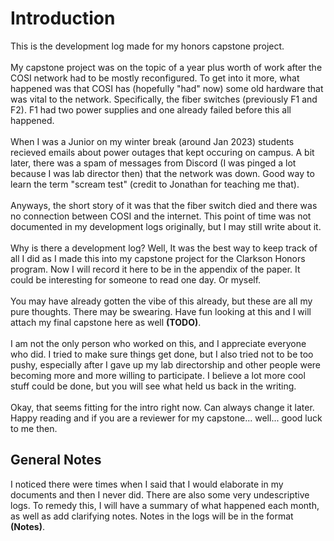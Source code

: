 # Introduction
This is the development log made for my honors capstone project. <br>
<br>
My capstone project was on the topic of a year plus worth of work after the COSI network had to be mostly reconfigured. To get into it more, what happened was that COSI has (hopefully "had" now) some old hardware that was vital to the network. Specifically, the fiber switches (previously F1 and F2). F1 had two power supplies and one already failed before this all happened. <br>
<br>
When I was a Junior on my winter break (around Jan 2023) students recieved emails about power outages that kept occuring on campus. A bit later, there was a spam of messages from Discord (I was pinged a lot because I was lab director then) that the network was down. Good way to learn the term "scream test" (credit to Jonathan for teaching me that). <br>
<br>
Anyways, the short story of it was that the fiber switch died and there was no connection between COSI and the internet. This point of time was not documented in my development logs originally, but I may still write about it. <br>
<br>
Why is there a development log? Well, It was the best way to keep track of all I did as I made this into my capstone project for the Clarkson Honors program. Now I will record it here to be in the appendix of the paper. It could be interesting for someone to read one day. Or myself.<br>
<br>
You may have already gotten the vibe of this already, but these are all my pure thoughts. There may be swearing. Have fun looking at this and I will attach my final capstone here as well <b>(TODO)</b>.<br>
<br>
I am not the only person who worked on this, and I appreciate everyone who did. I tried to make sure things get done, but I also tried not to be too pushy, especially after I gave up my lab directorship and other people were becoming more and more willing to participate. I believe a lot more cool stuff could be done, but you will see what held us back in the writing. <br>
<br>
Okay, that seems fitting for the intro right now. Can always change it later. Happy reading and if you are a reviewer for my capstone... well... good luck to me then. 

## General Notes
I noticed there were times when I said that I would elaborate in my documents and then I never did. There are also some very undescriptive logs. To remedy this, I will have a summary of what happened each month, as well as add clarifying notes. Notes in the logs will be in the format <b>(Notes)</b>.<br>